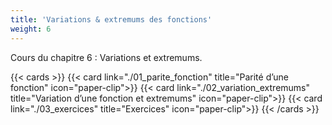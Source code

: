 ```yaml
---
title: 'Variations & extremums des fonctions'
weight: 6
---
```

Cours du chapitre 6 : Variations et extremums.

{{< cards >}}
  {{< card link="./01_parite_fonction" title="Parité d’une fonction" icon="paper-clip">}}
  {{< card link="./02_variation_extremums" title="Variation d’une fonction et extremums" icon="paper-clip">}}
  {{< card link="./03_exercices" title="Exercices" icon="paper-clip">}}
{{< /cards >}}
